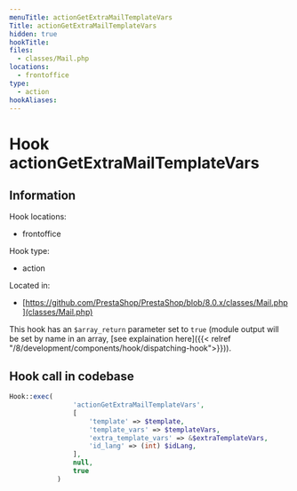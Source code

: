 ```yaml
---
menuTitle: actionGetExtraMailTemplateVars
Title: actionGetExtraMailTemplateVars
hidden: true
hookTitle: 
files:
  - classes/Mail.php
locations:
  - frontoffice
type:
  - action
hookAliases:
---
```


# Hook actionGetExtraMailTemplateVars

## Information

Hook locations: 
  - frontoffice

Hook type: 
  - action

Located in: 
  - [https://github.com/PrestaShop/PrestaShop/blob/8.0.x/classes/Mail.php](classes/Mail.php)

This hook has an `$array_return` parameter set to `true` (module output will be set by name in an array, [see explaination here]({{< relref "/8/development/components/hook/dispatching-hook">}})).

## Hook call in codebase

```php
Hook::exec(
                'actionGetExtraMailTemplateVars',
                [
                    'template' => $template,
                    'template_vars' => $templateVars,
                    'extra_template_vars' => &$extraTemplateVars,
                    'id_lang' => (int) $idLang,
                ],
                null,
                true
            )
```
